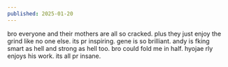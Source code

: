 ```yaml
---
published: 2025-01-20
---
```


bro everyone and their mothers are all so cracked. plus they just enjoy the grind like no one else. its pr inspiring. gene is so brilliant. andy is fking smart as hell and strong as hell too. bro could fold me in half. hyojae rly enjoys his work. its all pr insane.